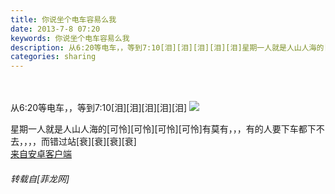 ```yaml
---
title: 你说坐个电车容易么我
date: 2013-7-8 07:20
keywords: 你说坐个电车容易么我
description: 从6:20等电车，，等到7:10[泪][泪][泪][泪][泪]星期一人就是人山人海的[可怜][可怜][可怜][可怜]有莫有，，，有的人要下车都下不去，，，，而错过站[衰][衰][衰][衰]来自安卓客户端
categories: sharing
---
```

<td class="t_f" id="postmessage_18366">

<br/>
<br/>
从6:20等电车，，等到7:10[泪][泪][泪][泪][泪]

<img aid="6686" data-cf-modified-548ff3cdc7d3f5229a1fcad0-="" file="data/attachment/forum/201307/08/20130708072011_58705.jpg" id="aimg_6686" inpost="1" onclick="" onmouseover="" src="http://www.flw.ph/data/attachment/forum/201307/08/20130708072011_58705.jpg" thumbimg="1" zoomfile="data/attachment/forum/201307/08/20130708072011_58705.jpg"/>


星期一人就是人山人海的[可怜][可怜][可怜][可怜]有莫有，，，有的人要下车都下不去，，，，而错过站[衰][衰][衰][衰]<br/>
<a href="http://www.flw.ph//mobcent/download/down.php" target="_blank">来自安卓客户端</a></td>
###### 转载自[菲龙网]
